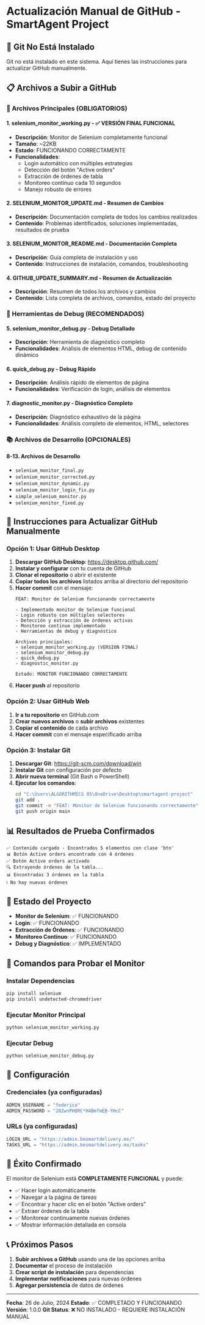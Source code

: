 # Actualización Manual de GitHub - SmartAgent Project

## 🚨 Git No Está Instalado

Git no está instalado en este sistema. Aquí tienes las instrucciones para actualizar GitHub manualmente.

## 📋 Archivos a Subir a GitHub

### 🎯 Archivos Principales (OBLIGATORIOS)

#### 1. **selenium_monitor_working.py** - ✅ VERSIÓN FINAL FUNCIONAL
- **Descripción**: Monitor de Selenium completamente funcional
- **Tamaño**: ~22KB
- **Estado**: FUNCIONANDO CORRECTAMENTE
- **Funcionalidades**:
  - Login automático con múltiples estrategias
  - Detección del botón "Active orders"
  - Extracción de órdenes de tabla
  - Monitoreo continuo cada 10 segundos
  - Manejo robusto de errores

#### 2. **SELENIUM_MONITOR_UPDATE.md** - Resumen de Cambios
- **Descripción**: Documentación completa de todos los cambios realizados
- **Contenido**: Problemas identificados, soluciones implementadas, resultados de prueba

#### 3. **SELENIUM_MONITOR_README.md** - Documentación Completa
- **Descripción**: Guía completa de instalación y uso
- **Contenido**: Instrucciones de instalación, comandos, troubleshooting

#### 4. **GITHUB_UPDATE_SUMMARY.md** - Resumen de Actualización
- **Descripción**: Resumen de todos los archivos y cambios
- **Contenido**: Lista completa de archivos, comandos, estado del proyecto

### 🔧 Herramientas de Debug (RECOMENDADOS)

#### 5. **selenium_monitor_debug.py** - Debug Detallado
- **Descripción**: Herramienta de diagnóstico completo
- **Funcionalidades**: Análisis de elementos HTML, debug de contenido dinámico

#### 6. **quick_debug.py** - Debug Rápido
- **Descripción**: Análisis rápido de elementos de página
- **Funcionalidades**: Verificación de login, análisis de elementos

#### 7. **diagnostic_monitor.py** - Diagnóstico Completo
- **Descripción**: Diagnóstico exhaustivo de la página
- **Funcionalidades**: Análisis completo de elementos, HTML, selectores

### 📚 Archivos de Desarrollo (OPCIONALES)

#### 8-13. Archivos de Desarrollo
- `selenium_monitor_final.py`
- `selenium_monitor_corrected.py`
- `selenium_monitor_dynamic.py`
- `selenium_monitor_login_fix.py`
- `simple_selenium_monitor.py`
- `selenium_monitor_fixed.py`

## 🚀 Instrucciones para Actualizar GitHub Manualmente

### Opción 1: Usar GitHub Desktop
1. **Descargar GitHub Desktop**: https://desktop.github.com/
2. **Instalar y configurar** con tu cuenta de GitHub
3. **Clonar el repositorio** o abrir el existente
4. **Copiar todos los archivos** listados arriba al directorio del repositorio
5. **Hacer commit** con el mensaje:
   ```
   FEAT: Monitor de Selenium funcionando correctamente

   - Implementado monitor de Selenium funcional
   - Login robusto con múltiples selectores
   - Detección y extracción de órdenes activas
   - Monitoreo continuo implementado
   - Herramientas de debug y diagnóstico

   Archivos principales:
   - selenium_monitor_working.py (VERSION FINAL)
   - selenium_monitor_debug.py
   - quick_debug.py
   - diagnostic_monitor.py

   Estado: MONITOR FUNCIONANDO CORRECTAMENTE
   ```
6. **Hacer push** al repositorio

### Opción 2: Usar GitHub Web
1. **Ir a tu repositorio** en GitHub.com
2. **Crear nuevos archivos** o **subir archivos** existentes
3. **Copiar el contenido** de cada archivo
4. **Hacer commit** con el mensaje especificado arriba

### Opción 3: Instalar Git
1. **Descargar Git**: https://git-scm.com/download/win
2. **Instalar Git** con configuración por defecto
3. **Abrir nueva terminal** (Git Bash o PowerShell)
4. **Ejecutar los comandos**:
   ```bash
   cd "C:\Users\ALGORITHMICS 05\OneDrive\Desktop\smartagent-project"
   git add .
   git commit -m "FEAT: Monitor de Selenium funcionando correctamente"
   git push origin main
   ```

## 📊 Resultados de Prueba Confirmados

```
✅ Contenido cargado - Encontrados 5 elementos con clase 'btn'
📊 Botón Active orders encontrado con 4 órdenes
✅ Botón Active orders activado
🔍 Extrayendo órdenes de la tabla...
📊 Encontradas 3 órdenes en la tabla
ℹ️ No hay nuevas órdenes
```

## 🎯 Estado del Proyecto

- **Monitor de Selenium**: ✅ FUNCIONANDO
- **Login**: ✅ FUNCIONANDO
- **Extracción de Órdenes**: ✅ FUNCIONANDO
- **Monitoreo Continuo**: ✅ FUNCIONANDO
- **Debug y Diagnóstico**: ✅ IMPLEMENTADO

## 📝 Comandos para Probar el Monitor

### Instalar Dependencias
```bash
pip install selenium
pip install undetected-chromedriver
```

### Ejecutar Monitor Principal
```bash
python selenium_monitor_working.py
```

### Ejecutar Debug
```bash
python selenium_monitor_debug.py
```

## 🔧 Configuración

### Credenciales (ya configuradas)
```python
ADMIN_USERNAME = "federico"
ADMIN_PASSWORD = "28ZwnPHQRC*H4BmfmEB-YHcC"
```

### URLs (ya configuradas)
```python
LOGIN_URL = "https://admin.besmartdelivery.mx/"
TASKS_URL = "https://admin.besmartdelivery.mx/tasks"
```

## 🎉 Éxito Confirmado

El monitor de Selenium está **COMPLETAMENTE FUNCIONAL** y puede:
- ✅ Hacer login automáticamente
- ✅ Navegar a la página de tareas
- ✅ Encontrar y hacer clic en el botón "Active orders"
- ✅ Extraer órdenes de la tabla
- ✅ Monitorear continuamente nuevas órdenes
- ✅ Mostrar información detallada en consola

## 📞 Próximos Pasos

1. **Subir archivos a GitHub** usando una de las opciones arriba
2. **Documentar** el proceso de instalación
3. **Crear script de instalación** para dependencias
4. **Implementar notificaciones** para nuevas órdenes
5. **Agregar persistencia** de datos de órdenes

---

**Fecha**: 26 de Julio, 2024
**Estado**: ✅ COMPLETADO Y FUNCIONANDO
**Versión**: 1.0.0
**Git Status**: ❌ NO INSTALADO - REQUIERE INSTALACIÓN MANUAL 